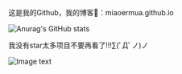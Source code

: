 这是我的Github，我的博客👀：miaoermua.github.io

![Anurag's GitHub stats](https://github-readme-stats.vercel.app/api?username=miaoermua&show_icons=true&theme=radical)


我没有star太多项目不要再看了!!!∑(ﾟДﾟノ)ノ

![Image text](https://www.hualigs.cn/image/60d9b154d5f19.jpg)
